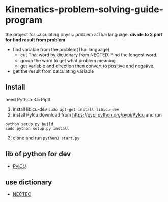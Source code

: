 # Kinematics-problem-solving-guide-program

the project for calculating physic problem atThai language. 
 **divide to 2 part for find result from problem**
 - find variable from the problem(Thai language)
    - cut Thai word by dictionary from NECTED. Find the longest word.
    - group the word to get what problem meaning
    - get variable and direction then convert to positive and negative.
 - get the result from calculating variable

## Install
 need Python 3.5 Pip3


 1. install libicu-dev `sudo apt-get install libicu-dev`
 2. install PyIcu download from https://pypi.python.org/pypi/PyIcu and run
```
python setup.py build
sudo python setup.py install
```

3. clone and run `python3 start.py`
## lib of python for dev
 * [PyICU](https://pypi.python.org/pypi/PyICU)

## use dictionary
 * [NECTEC](http://www.nectec.or.th/)

